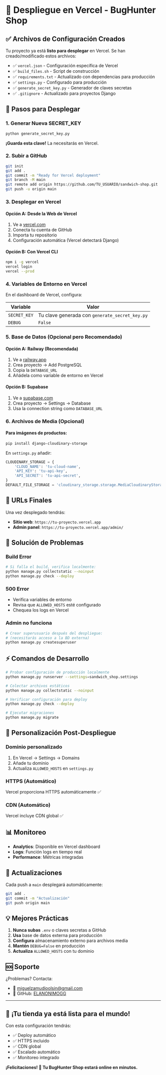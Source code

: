 # 🚀 Despliegue en Vercel - BugHunter Shop

## ✅ Archivos de Configuración Creados

Tu proyecto ya está **listo para desplegar** en Vercel. Se han creado/modificado estos archivos:

- ✅ `vercel.json` - Configuración específica de Vercel
- ✅ `build_files.sh` - Script de construcción
- ✅ `requirements.txt` - Actualizado con dependencias para producción
- ✅ `settings.py` - Configurado para producción
- ✅ `generate_secret_key.py` - Generador de claves secretas
- ✅ `.gitignore` - Actualizado para proyectos Django

## 🚀 Pasos para Desplegar

### 1. Generar Nueva SECRET_KEY
```bash
python generate_secret_key.py
```
**¡Guarda esta clave!** La necesitarás en Vercel.

### 2. Subir a GitHub
```bash
git init
git add .
git commit -m "Ready for Vercel deployment"
git branch -M main
git remote add origin https://github.com/TU_USUARIO/sandwich-shop.git
git push -u origin main
```

### 3. Desplegar en Vercel

#### Opción A: Desde la Web de Vercel
1. Ve a [vercel.com](https://vercel.com)
2. Conecta tu cuenta de GitHub
3. Importa tu repositorio
4. Configuración automática (Vercel detectará Django)

#### Opción B: Con Vercel CLI
```bash
npm i -g vercel
vercel login
vercel --prod
```

### 4. Variables de Entorno en Vercel
En el dashboard de Vercel, configura:

| Variable | Valor |
|----------|-------|
| `SECRET_KEY` | Tu clave generada con `generate_secret_key.py` |
| `DEBUG` | `False` |

### 5. Base de Datos (Opcional pero Recomendado)

#### Opción A: Railway (Recomendada)
1. Ve a [railway.app](https://railway.app)
2. Crea proyecto → Add PostgreSQL
3. Copia la `DATABASE_URL`
4. Añádela como variable de entorno en Vercel

#### Opción B: Supabase
1. Ve a [supabase.com](https://supabase.com)
2. Crea proyecto → Settings → Database
3. Usa la connection string como `DATABASE_URL`

### 6. Archivos de Media (Opcional)

#### Para imágenes de productos:
```bash
pip install django-cloudinary-storage
```

En `settings.py` añadir:
```python
CLOUDINARY_STORAGE = {
    'CLOUD_NAME': 'tu-cloud-name',
    'API_KEY': 'tu-api-key', 
    'API_SECRET': 'tu-api-secret',
}
DEFAULT_FILE_STORAGE = 'cloudinary_storage.storage.MediaCloudinaryStorage'
```

## 🎯 URLs Finales

Una vez desplegado tendrás:
- **Sitio web**: `https://tu-proyecto.vercel.app`
- **Admin panel**: `https://tu-proyecto.vercel.app/admin/`

## 🔧 Solución de Problemas

### Build Error
```bash
# Si falla el build, verifica localmente:
python manage.py collectstatic --noinput
python manage.py check --deploy
```

### 500 Error
- Verifica variables de entorno
- Revisa que `ALLOWED_HOSTS` esté configurado
- Chequea los logs en Vercel

### Admin no funciona
```bash
# Crear superusuario después del despliegue:
# (necesitarás acceso a la BD externa)
python manage.py createsuperuser
```

## ⚡ Comandos de Desarrollo

```bash
# Probar configuración de producción localmente
python manage.py runserver --settings=sandwich_shop.settings

# Colectar archivos estáticos
python manage.py collectstatic --noinput

# Verificar configuración para deploy  
python manage.py check --deploy

# Ejecutar migraciones
python manage.py migrate
```

## 🎨 Personalización Post-Despliegue

### Dominio personalizado
1. En Vercel → Settings → Domains
2. Añade tu dominio
3. Actualiza `ALLOWED_HOSTS` en `settings.py`

### HTTPS (Automático)
Vercel proporciona HTTPS automáticamente ✅

### CDN (Automático) 
Vercel incluye CDN global ✅

## 📊 Monitoreo

- **Analytics**: Disponible en Vercel dashboard
- **Logs**: Función logs en tiempo real
- **Performance**: Métricas integradas

## 🔄 Actualizaciones

Cada push a `main` desplegará automáticamente:
```bash
git add .
git commit -m "Actualización"
git push origin main
```

## 💡 Mejores Prácticas

1. **Nunca subas** `.env` o claves secretas a GitHub
2. **Usa** base de datos externa para producción
3. **Configura** almacenamiento externo para archivos media
4. **Mantén** `DEBUG=False` en producción
5. **Actualiza** `ALLOWED_HOSTS` con tu dominio

## 🆘 Soporte

¿Problemas? Contacta:
- 📧 miguelzamudioolsin@gmail.com  
- 🐙 GitHub: [ELANONIMOGG](https://github.com/ELANONIMOGG)

---

## 🎉 ¡Tu tienda ya está lista para el mundo!

Con esta configuración tendrás:
- ✅ Deploy automático
- ✅ HTTPS incluido
- ✅ CDN global 
- ✅ Escalado automático
- ✅ Monitoreo integrado

**¡Felicitaciones! 🎊 Tu BugHunter Shop estará online en minutos.**